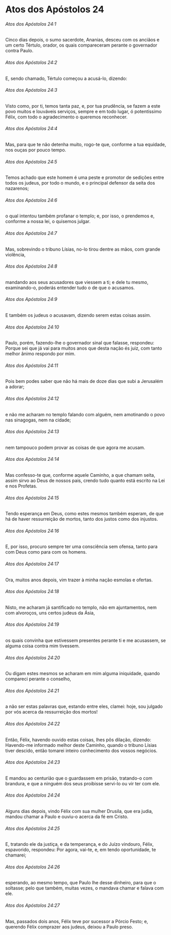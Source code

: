 # Atos dos Apóstolos 24

###### Atos dos Apóstolos 24:1

Cinco dias depois, o sumo sacerdote, Ananias, desceu com os anciãos e um certo Tértulo, orador, os quais compareceram perante o governador contra Paulo.

###### Atos dos Apóstolos 24:2

E, sendo chamado, Tértulo começou a acusá-lo, dizendo:

###### Atos dos Apóstolos 24:3

Visto como, por ti, temos tanta paz, e, por tua prudência, se fazem a este povo muitos e louváveis serviços, sempre e em todo lugar, ó potentíssimo Félix, com todo o agradecimento o queremos reconhecer.

###### Atos dos Apóstolos 24:4

Mas, para que te não detenha muito, rogo-te que, conforme a tua equidade, nos ouças por pouco tempo.

###### Atos dos Apóstolos 24:5

Temos achado que este homem é uma peste e promotor de sedições entre todos os judeus, por todo o mundo, e o principal defensor da seita dos nazarenos;

###### Atos dos Apóstolos 24:6

o qual intentou também profanar o templo; e, por isso, o prendemos e, conforme a nossa lei, o quisemos julgar.

###### Atos dos Apóstolos 24:7

Mas, sobrevindo o tribuno Lísias, no-lo tirou dentre as mãos, com grande violência,

###### Atos dos Apóstolos 24:8

mandando aos seus acusadores que viessem a ti; e dele tu mesmo, examinando-o, poderás entender tudo o de que o acusamos.

###### Atos dos Apóstolos 24:9

E também os judeus o acusavam, dizendo serem estas coisas assim.

###### Atos dos Apóstolos 24:10

Paulo, porém, fazendo-lhe o governador sinal que falasse, respondeu: Porque sei que já vai para muitos anos que desta nação és juiz, com tanto melhor ânimo respondo por mim.

###### Atos dos Apóstolos 24:11

Pois bem podes saber que não há mais de doze dias que subi a Jerusalém a adorar;

###### Atos dos Apóstolos 24:12

e não me acharam no templo falando com alguém, nem amotinando o povo nas sinagogas, nem na cidade;

###### Atos dos Apóstolos 24:13

nem tampouco podem provar as coisas de que agora me acusam.

###### Atos dos Apóstolos 24:14

Mas confesso-te que, conforme aquele Caminho, a que chamam seita, assim sirvo ao Deus de nossos pais, crendo tudo quanto está escrito na Lei e nos Profetas.

###### Atos dos Apóstolos 24:15

Tendo esperança em Deus, como estes mesmos também esperam, de que há de haver ressurreição de mortos, tanto dos justos como dos injustos.

###### Atos dos Apóstolos 24:16

E, por isso, procuro sempre ter uma consciência sem ofensa, tanto para com Deus como para com os homens.

###### Atos dos Apóstolos 24:17

Ora, muitos anos depois, vim trazer à minha nação esmolas e ofertas.

###### Atos dos Apóstolos 24:18

Nisto, me acharam já santificado no templo, não em ajuntamentos, nem com alvoroços, uns certos judeus da Ásia,

###### Atos dos Apóstolos 24:19

os quais convinha que estivessem presentes perante ti e me acusassem, se alguma coisa contra mim tivessem.

###### Atos dos Apóstolos 24:20

Ou digam estes mesmos se acharam em mim alguma iniquidade, quando compareci perante o conselho,

###### Atos dos Apóstolos 24:21

a não ser estas palavras que, estando entre eles, clamei: hoje, sou julgado por vós acerca da ressurreição dos mortos!

###### Atos dos Apóstolos 24:22

Então, Félix, havendo ouvido estas coisas, lhes pôs dilação, dizendo: Havendo-me informado melhor deste Caminho, quando o tribuno Lísias tiver descido, então tomarei inteiro conhecimento dos vossos negócios.

###### Atos dos Apóstolos 24:23

E mandou ao centurião que o guardassem em prisão, tratando-o com brandura, e que a ninguém dos seus proibisse servi-lo ou vir ter com ele.

###### Atos dos Apóstolos 24:24

Alguns dias depois, vindo Félix com sua mulher Drusila, que era judia, mandou chamar a Paulo e ouviu-o acerca da fé em Cristo.

###### Atos dos Apóstolos 24:25

E, tratando ele da justiça, e da temperança, e do Juízo vindouro, Félix, espavorido, respondeu: Por agora, vai-te, e, em tendo oportunidade, te chamarei;

###### Atos dos Apóstolos 24:26

esperando, ao mesmo tempo, que Paulo lhe desse dinheiro, para que o soltasse; pelo que também, muitas vezes, o mandava chamar e falava com ele.

###### Atos dos Apóstolos 24:27

Mas, passados dois anos, Félix teve por sucessor a Pórcio Festo; e, querendo Félix comprazer aos judeus, deixou a Paulo preso.

